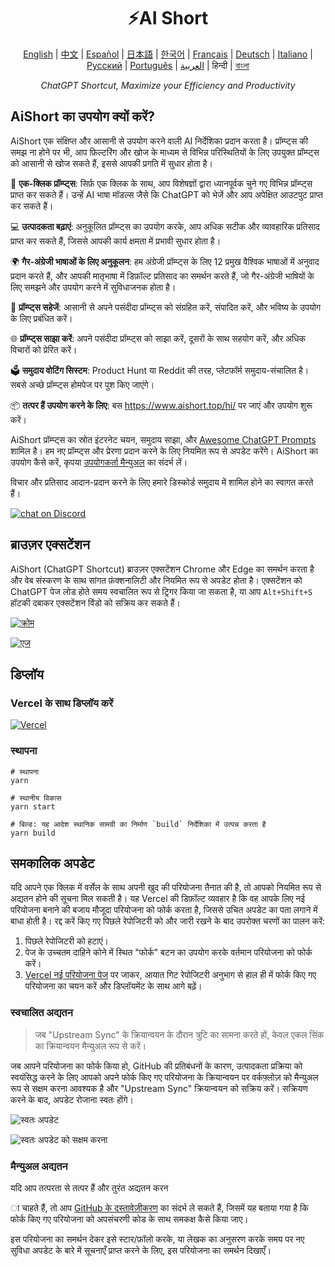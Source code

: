 <h1 align="center">
⚡️AI Short
</h1>
<p align="center">
    <a href="/README-en.md">English</a> | <a href="/README.md">中文</a> |
<a href="./README-es.md">Español</a> |
<a href="./README-ja.md">日本語</a> |
<a href="./README-ko.md">한국어</a> |
<a href="./README-fr.md">Français</a> |
<a href="./README-de.md">Deutsch</a> |
<a href="./README-it.md">Italiano</a> |
<a href="./README-ru.md">Русский</a> |
<a href="./README-pt.md">Português</a> |
<a href="./README-ar.md">العربية</a> |
हिन्दी |
<a href="./README-bn.md">বাংলা</a>
</p>
<p align="center">
    <em>ChatGPT Shortcut, Maximize your Efficiency and Productivity</em>
</p>

## AiShort का उपयोग क्यों करें?

AiShort एक संक्षिप्त और आसानी से उपयोग करने वाली AI निर्देशिका प्रदान करता है। प्रॉम्प्ट्स की समझ ना होने पर भी, आप फ़िल्टरिंग और खोज के माध्यम से विभिन्न परिस्थितियों के लिए उपयुक्त प्रॉम्प्ट्स को आसानी से खोज सकते हैं, इससे आपकी प्रगति में सुधार होता है।

🚀 **एक-क्लिक प्रॉम्प्ट्स**: सिर्फ़ एक क्लिक के साथ, आप विशेषज्ञों द्वारा ध्यानपूर्वक चुने गए विभिन्न प्रॉम्प्ट्स प्राप्त कर सकते हैं। उन्हें AI भाषा मॉडल्स जैसे कि ChatGPT को भेजें और आप अपेक्षित आउटपुट प्राप्त कर सकते हैं।

💻 **उत्पादकता बढ़ाएं**: अनुकूलित प्रॉम्प्ट्स का उपयोग करके, आप अधिक सटीक और व्यावहारिक प्रतिसाद प्राप्त कर सकते हैं, जिससे आपकी कार्य क्षमता में प्रभावी सुधार होता है।

🌍 **गैर-अंग्रेजी भाषाओं के लिए अनुकूलन**: हम अंग्रेजी प्रॉम्प्ट्स के लिए 12 प्रमुख वैश्विक भाषाओं में अनुवाद प्रदान करते हैं, और आपकी मातृभाषा में डिफ़ॉल्ट प्रतिसाद का समर्थन करते हैं, जो गैर-अंग्रेजी भाषियों के लिए समझने और उपयोग करने में सुविधाजनक होता है।

💾 **प्रॉम्प्ट्स सहेजें**: आसानी से अपने पसंदीदा प्रॉम्प्ट्स को संग्रहित करें, संपादित करें, और भविष्य के उपयोग के लिए प्रबंधित करें।

🌐 **प्रॉम्प्ट्स साझा करें**: अपने पसंदीदा प्रॉम्प्ट्स को साझा करें, दूसरों के साथ सहयोग करें, और अधिक विचारों को प्रेरित करें।

🗳️ **समुदाय वोटिंग सिस्टम**: Product Hunt या Reddit की तरह, प्लेटफॉर्म समुदाय-संचालित है। सबसे अच्छे प्रॉम्प्ट्स होमपेज पर पुश किए जाएंगे।

📦 **तत्पर हैं उपयोग करने के लिए**: बस https://www.aishort.top/hi/ पर जाएं और उपयोग शुरू करें।

AiShort प्रॉम्प्ट्स का स्रोत इंटरनेट चयन, समुदाय साझा, और [Awesome ChatGPT Prompts](https://github.com/f/awesome-chatgpt-prompts) शामिल है। हम नए प्रॉम्प्ट्स और प्रेरणा प्रदान करने के लिए नियमित रूप से अपडेट करेंगे। AiShort का उपयोग कैसे करें, कृपया [उपयोगकर्ता मैन्युअल](https://www.aishort.top/hi/docs/guides/getting-started) का संदर्भ लें।

विचार और प्रतिसाद आदान-प्रदान करने के लिए हमारे डिस्कोर्ड समुदाय में शामिल होने का स्वागत करते हैं।

<a href="https://discord.gg/PZTQfJ4GjX">
   <img src="https://img.shields.io/discord/1048780149899939881?color=%2385c8c8&label=Discord&logo=discord&style=for-the-badge" alt="chat on Discord" />
</a>

## ब्राउज़र एक्सटेंशन

AiShort (ChatGPT Shortcut) ब्राउज़र एक्सटेंशन Chrome और Edge का समर्थन करता है और वेब संस्करण के साथ सांगत फ़ंक्शनालिटी और नियमित रूप से अपडेट होता है। एक्सटेंशन को ChatGPT पेज लोड होते समय स्वचालित रूप से ट्रिगर किया जा सकता है, या आप `Alt+Shift+S` हॉटकी दबाकर एक्सटेंशन विंडो को सक्रिय कर सकते हैं।

<a href="https://chrome.google.com/webstore/detail/chatgpt-shortcut/blcgeoojgdpodnmnhfpohphdhfncblnj">
  <img src="https://img.newzone.top/2023-06-05-12-28-49.png?imageMogr2/format

/webp"  alt="क्रोम" valign="middle" /></a>

<a href="https://microsoftedge.microsoft.com/addons/detail/chatgpt-shortcut/hnggpalhfjmdhhmgfjpmhlfilnbmjoin">
  <img src="https://img.newzone.top/2023-06-05-12-26-20.png?imageMogr2/format/webp" alt="एज" valign="middle" /></a>

## डिप्लॉय

### Vercel के साथ डिप्लॉय करें

[![Vercel](https://vercel.com/button)](https://vercel.com/new/clone?repository-url=https%3A%2F%2Fgithub.com%2Frockbenben%2FChatGPT-Shortcut%2Ftree%2Fmain)

### स्थापना

```shell
# स्थापना
yarn

# स्थानीय विकास
yarn start

# बिल्ड: यह आदेश स्थानिक सामग्री का निर्माण `build` निर्देशिका में उत्पन्न करता है
yarn build
```

## समकालिक अपडेट

यदि आपने एक क्लिक में वर्सेल के साथ अपनी खुद की परियोजना तैनात की है, तो आपको नियमित रूप से अद्यतन होने की सूचना मिल सकती है। यह Vercel की डिफ़ॉल्ट व्यवहार है कि वह आपके लिए नई परियोजना बनाने की बजाय मौजूदा परियोजना को फोर्क करता है, जिससे उचित अपडेट का पता लगाने में बाधा होती है। रद्द करें किए गए पिछले रेपोजिटरी को और जारी रखने के बाद उपरोक्त चरणों का पालन करें:

1. पिछले रेपोजिटरी को हटाएं।
2. पेज के उच्चतम दाहिने कोने में स्थित "फोर्क" बटन का उपयोग करके वर्तमान परियोजना को फोर्क करें।
3. [Vercel नई परियोजना पेज](https://vercel.com/new) पर जाकर, आयात गिट रेपोजिटरी अनुभाग से हाल ही में फोर्क किए गए परियोजना का चयन करें और डिप्लॉयमेंट के साथ आगे बढ़ें।

### स्वचालित अद्यतन

> जब "Upstream Sync" के क्रियान्वयन के दौरान त्रुटि का सामना करते हों, केवल एकल सिंक का क्रियान्वयन मैन्युअल रूप से करें।

जब आपने परियोजना का फोर्क किया हो, GitHub की प्रतिबंधनों के कारण, उत्पादकता प्रक्रिया को स्वयंसिद्ध करने के लिए आपको अपने फोर्क किए गए परियोजना के क्रियान्वयन पर वर्कफ़्लोज़ को मैन्युअल रूप से सक्षम करना आवश्यक है और "Upstream Sync" क्रियान्वयन को सक्रिय करें। सक्रियण करने के बाद, अपडेट रोजाना स्वतः होंगे।

![स्वतः अपडेट](https://img.newzone.top/2023-05-19-11-57-59.png?imageMogr2/format/webp)

![स्वतः अपडेट को सक्षम करना](https://img.newzone.top/2023-05-19-11-59-26.png?imageMogr2/format/webp)

### मैन्युअल अद्यतन

यदि आप तत्परता से तत्पर हैं और तुरंत अद्यतन करन

ा चाहते हैं, तो आप [GitHub के दस्तावेज़ीकरण](https://docs.github.com/en/pull-requests/collaborating-with-pull-requests/working-with-forks/syncing-a-fork) का संदर्भ ले सकते हैं, जिसमें यह बताया गया है कि फोर्क किए गए परियोजना को अपसंचरणी कोड के साथ समकक्ष कैसे किया जाए।

इस परियोजना का समर्थन देकर इसे स्टार/फ़ॉलो करके, या लेखक का अनुसरण करके समय पर नए सुविधा अपडेट के बारे में सूचनाएँ प्राप्त करने के लिए, इस परियोजना का समर्थन दिखाएँ।
